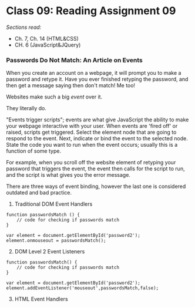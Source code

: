 # Class 09: Reading Assignment 09
*Sections read:*
- Ch. 7, Ch. 14 (HTML&CSS)
- CH. 6 (JavaScript&JQuery)

### Passwords Do Not Match: An Article on Events

When you create an account on a webpage, it will prompt you to make a password and retype it. Have you ever finished retyping the password, and then get a message saying then don't match! Me too! 

Websites make such a big *event* over it. 

They literally do.

"Events trigger scripts"; events are what give JavaScript the ability to make your webpage interactive with your user. When events are 'fired off' or raised, scripts get triggered. Select the element node that are going to respond to the event. Next, indicate or bind the event to the selected node. State the code you want to run when the event occurs; usually this is a function of some type. 

For example, when you scroll off the website element of retyping your password that triggers the event, the event then calls for the script to run, and the script is what gives you the error message. 

There are three ways of event binding, however the last one is considered outdated and bad practice. 
1. Traditional DOM Event Handlers
```
function passwordsMatch () {
    // code for checking if passwords match
}

var element = document.getElementById('password2');
element.onmouseout = passwordsMatch();
```
2. DOM Level 2 Event Listeners
```
function passwordsMatch() {
    // code for checking if passwords match
}

var element = document.getElementById('password2');
element.addEventListener('mouseout',passwordsMatch,false);
```
3. HTML Event Handlers

